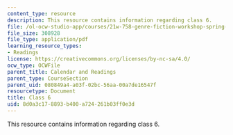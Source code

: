 ```yaml
---
content_type: resource
description: This resource contains information regarding class 6.
file: /ol-ocw-studio-app/courses/21w-758-genre-fiction-workshop-spring-2013/8d0a3c178893b400a724261b03ff0e3d_MIT21W_758S13_Class_6.pdf
file_size: 308928
file_type: application/pdf
learning_resource_types:
- Readings
license: https://creativecommons.org/licenses/by-nc-sa/4.0/
ocw_type: OCWFile
parent_title: Calendar and Readings
parent_type: CourseSection
parent_uid: 080849a4-a03f-02bc-56aa-00a7de16547f
resourcetype: Document
title: Class 6
uid: 8d0a3c17-8893-b400-a724-261b03ff0e3d
---
```

This resource contains information regarding class 6.